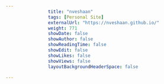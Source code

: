 ---
                title: "nveshaan"
                tags: [Personal Site]
                externalUrl: "https://nveshaan.github.io/"
                weight: 771
                showDate: false
                showAuthor: false
                showReadingTime: false
                showEdit: false
                showLikes: false
                showViews: false
                layoutBackgroundHeaderSpace: false
                ---
